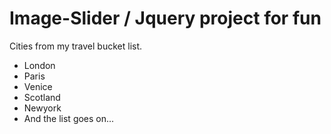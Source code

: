 # Image-Slider / Jquery project for fun
Cities from my travel bucket list.
- London
- Paris
- Venice
- Scotland
- Newyork
- And the list goes on...



